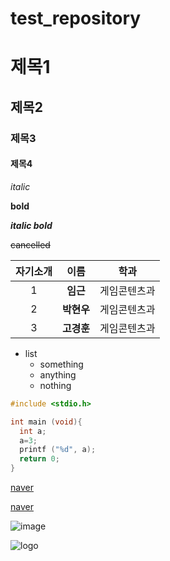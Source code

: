 # test_repository
# 제목1
## 제목2
### 제목3
#### 제목4

*italic*

**bold**

***italic bold***

~~cancelled~~

|자기소개|이름|학과|
|:---:|:---:|:---:|
|1|**임근**|게임콘텐츠과|
|2|**박현우**|게임콘텐츠과|
|3|**고경훈**|게임콘텐츠과|

* list
  * something
  * anything
  * nothing

```c
#include <stdio.h>

int main (void){
  int a;
  a=3;
  printf ("%d", a);
  return 0;
}
```

[naver](https://www.naver.com/)

[naver][naver_link]

[naver_link]: https://www.naver.com/

![image](https://helpx.adobe.com/content/dam/help/en/stock/how-to/visual-reverse-image-search-v2_297x176.jpg)

![logo][2]

[2]:https://github.com/qudrms5871/test_repository/blob/main/WIN_20200921_14_49_41_Pro.jpg
